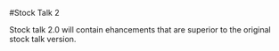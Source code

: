 #Stock Talk 2

Stock talk 2.0 will contain ehancements that are superior to the original stock talk version.
